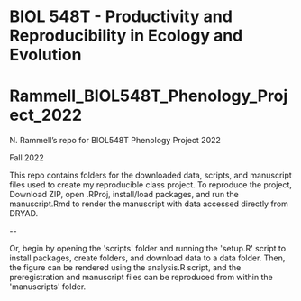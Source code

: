 # BIOL 548T - Productivity and Reproducibility in Ecology and Evolution
  # Rammell_BIOL548T_Phenology_Project_2022
N. Rammell’s repo for BIOL548T Phenology Project 2022

Fall 2022

This repo contains folders for the downloaded data, scripts, and manuscript files
used to create my reproducible class project. To reproduce the project, 
Download ZIP, open .RProj, install/load packages, and run the manuscript.Rmd to 
render the manuscript with data accessed directly from DRYAD.

--

Or, begin by opening the 'scripts' folder and running the 'setup.R' script to 
install packages, create folders, and download data to a data folder. Then, the 
figure can be rendered using the analysis.R script, and the preregistration and 
manuscript files can be reproduced from within the 'manuscripts' folder. 





